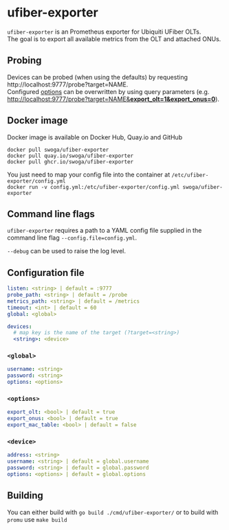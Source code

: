 # ufiber-exporter
`ufiber-exporter` is an Prometheus exporter for Ubiquiti UFiber OLTs.  
The goal is to export all available metrics from the OLT and attached ONUs.

## Probing
Devices can be probed (when using the defaults) by requesting http://localhost:9777/probe?target=NAME.  
Configured [options](#options) can be overwritten by using query parameters (e.g. [http://localhost:9777/probe?target=NAME&**export_olt=1&export_onus=0**](http://localhost:9777/probe?target=NAME&export_olt=1&export_onus=0)).

## Docker image

Docker image is available on Docker Hub, Quay.io and GitHub

`docker pull swoga/ufiber-exporter`  
`docker pull quay.io/swoga/ufiber-exporter`  
`docker pull ghcr.io/swoga/ufiber-exporter`

You just need to map your config file into the container at `/etc/ufiber-exporter/config.yml`  
`docker run -v config.yml:/etc/ufiber-exporter/config.yml swoga/ufiber-exporter`

## Command line flags
`ufiber-exporter` requires a path to a YAML config file supplied in the command line flag `--config.file=config.yml`.

`--debug` can be used to raise the log level.

## Configuration file
```yaml
listen: <string> | default = :9777
probe_path: <string> | default = /probe
metrics_path: <string> | default = /metrics
timeout: <int> | default = 60
global: <global>

devices:
  # map key is the name of the target (?target=<string>)
  <string>: <device>
```

### `<global>`
```yaml
username: <string>
password: <string>
options: <options>
```

### `<options>`
```yaml
export_olt: <bool> | default = true
export_onus: <bool> | default = true
export_mac_table: <bool> | default = false
```

### `<device>`
```yaml
address: <string>
username: <string> | default = global.username
password: <string> | default = global.password
options: <options> | default = global.options
```

## Building
You can either build with `go build ./cmd/ufiber-exporter/` or to build with `promu` use `make build`